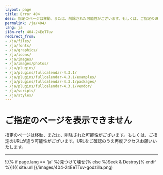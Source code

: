 ```yaml
---
layout: page
title: Error 404
desc: 指定のページは移動、または、削除された可能性がございます。もしくは、ご指定のURLが違う可能性がございます。URLをご確認のうえ再度アクセスお願いいたします。
permalink: /ja/404/
lang: ja
i18n-ref: 404-24EeTTuv
redirect_from:
- /ja/files/
- /ja/fonts/
- /ja/graphics/
- /ja/icons/
- /ja/images/
- /ja/images/photos/
- /ja/plugins/
- /ja/plugins/fullcalendar-4.3.1/
- /ja/plugins/fullcalendar-4.3.1/examples/
- /ja/plugins/fullcalendar-4.3.1/packages/
- /ja/plugins/fullcalendar-4.3.1/vendor/
- /ja/scripts/
- /ja/styles/
---
```


# ご指定のページを表示できません

指定のページは移動、または、削除された可能性がございます。もしくは、ご指定のURLが違う可能性がございます。URLをご確認のうえ再度アクセスお願いいたします。

<hr>

![{% if page.lang == 'ja' %}見つけて壊せ{% else %}Seek & Destroy{% endif %}]({{ site.url }}/images/404-24EeTTuv-godzilla.png)
